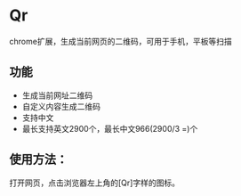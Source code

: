 Qr
==

chrome扩展，生成当前网页的二维码，可用于手机，平板等扫描

功能
---------------
* 生成当前网址二维码
* 自定义内容生成二维码
* 支持中文
* 最长支持英文2900个，最长中文966(2900/3 =)个


使用方法：
---------------
打开网页，点击浏览器左上角的[Qr]字样的图标。